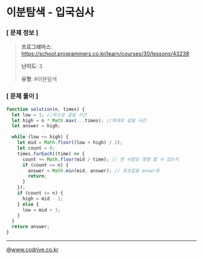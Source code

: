 # 이분탐색 - 입국심사

### [ 문제 정보 ]
> **프로그래머스**: https://school.programmers.co.kr/learn/courses/30/lessons/43238
> 
> **난이도**: 3
>
> **유형**: #이분탐색


### [ 문제 풀이 ]
```JavaScript
function solution(n, times) {
  let low = 1; //최소로 걸릴 시간
  let high = n * Math.max(...times); //최대로 걸릴 시간
  let answer = high;

  while (low <= high) {
    let mid = Math.floor((low + high) / 2);
    let count = 0;
    times.forEach((time) => {
      count += Math.floor(mid / time); // 한 사람당 몇명 할 수 있는지
      if (count >= n) {
        answer = Math.min(mid, answer); // 최솟값을 answr로
        return;
      }
    });
    if (count >= n) {
      high = mid - 1;
    } else {
      low = mid + 1;
    }
  }
  return answer;
}

```


---
@www.codrive.co.kr
